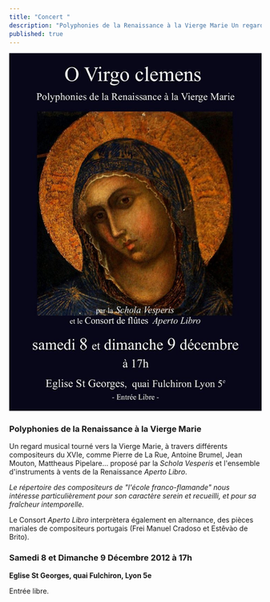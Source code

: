 ```yaml
---
title: "Concert "
description: "Polyphonies de la Renaissance à la Vierge Marie Un regard musical tourné vers la Vierge Marie, à travers différents compositeurs du XVIe, comme Pierre de La Rue, Antoine Brumel, Jean Mouton, Mattheaus Pipelare... proposé par la Schola Vesperis et l'ensemble..."
published: true
---
```



![](/images/2012-11-29-affiche-virgo-clemens.jpg)

### Polyphonies de la Renaissance à la Vierge Marie

Un regard musical tourné vers la Vierge Marie, à travers différents compositeurs du XVIe, comme Pierre de La Rue, Antoine Brumel, Jean Mouton, Mattheaus Pipelare... proposé par la *Schola Vesperis* et l'ensemble d'instruments à vents de la Renaissance *Aperto Libro*.

*Le répertoire des compositeurs de "l'école franco-flamande" nous intéresse particulièrement pour son caractère serein et recueilli, et pour sa fraîcheur intemporelle.*

Le Consort *Aperto Libro* interprètera également en alternance, des pièces mariales de compositeurs portugais (Frei Manuel Cradoso et Estêvào de Brito).

### **Samedi 8 et Dimanche 9 Décembre 2012 à 17h**

**Eglise St Georges, quai Fulchiron, Lyon 5e**

Entrée libre.